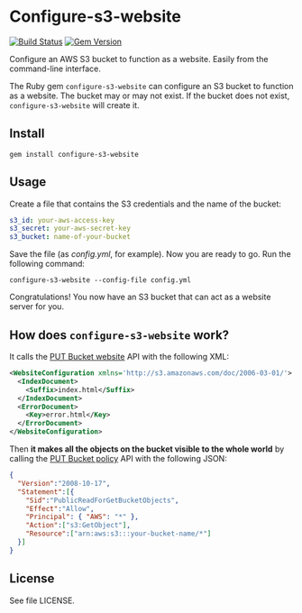# Configure-s3-website

[![Build Status](https://secure.travis-ci.org/laurilehmijoki/configure-s3-website.png)](http://travis-ci.org/laurilehmijoki/configure-s3-website)
[![Gem Version](https://fury-badge.herokuapp.com/rb/configure-s3-website.png)](http://badge.fury.io/rb/configure-s3-website)

Configure an AWS S3 bucket to function as a website. Easily from the
command-line interface.

The Ruby gem `configure-s3-website` can configure an S3 bucket to function as a
website. The bucket may or may not exist. If the bucket does not exist,
`configure-s3-website` will create it.

## Install

    gem install configure-s3-website

## Usage

Create a file that contains the S3 credentials and the name of the bucket:

```yaml
s3_id: your-aws-access-key
s3_secret: your-aws-secret-key
s3_bucket: name-of-your-bucket
```

Save the file (as *config.yml*, for example). Now you are ready to go. Run the
following command:

    configure-s3-website --config-file config.yml

Congratulations! You now have an S3 bucket that can act as a website server for
you.

## How does `configure-s3-website` work?

It calls the [PUT Bucket
website](http://docs.amazonwebservices.com/AmazonS3/latest/API/RESTBucketPUTwebsite.html)
API with the following XML:

```xml
<WebsiteConfiguration xmlns='http://s3.amazonaws.com/doc/2006-03-01/'>
  <IndexDocument>
    <Suffix>index.html</Suffix>
  </IndexDocument>
  <ErrorDocument>
    <Key>error.html</Key>
  </ErrorDocument>
</WebsiteConfiguration>
```

Then **it makes all the objects on the bucket visible to the whole world** by
calling the [PUT Bucket
policy](http://docs.amazonwebservices.com/AmazonS3/latest/API/RESTBucketPUTpolicy.html)
API with the following JSON:

```json
{
  "Version":"2008-10-17",
  "Statement":[{
    "Sid":"PublicReadForGetBucketObjects",
    "Effect":"Allow",
    "Principal": { "AWS": "*" },
    "Action":["s3:GetObject"],
    "Resource":["arn:aws:s3:::your-bucket-name/*"]
  }]
}
```

## License

See file LICENSE.
